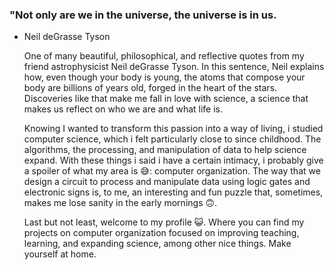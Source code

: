 ### "Not only are we in the universe, the universe is in us.
- Neil deGrasse Tyson

  One of many beautiful, philosophical, and reflective quotes from my friend astrophysicist Neil deGrasse Tyson. In this sentence, Neil explains how, even though your body is young,
the atoms that compose your body are billions of years old, forged in the heart of the stars. Discoveries like that make me fall in love with science, a science that makes us reflect
on who we are and what life is.

  Knowing I wanted to transform this passion into a way of living, i studied computer science, which i felt particularly close to since childhood. The algorithms, the processing,
and manipulation of data to help science expand. With these things i said i have a certain intimacy, i probably give a spoiler of what my area is 😅: computer organization. The way that
we design a circuit to process and manipulate data using logic gates and electronic signs is, to me, an interesting and fun puzzle that, sometimes, makes me lose sanity in the early mornings 🙃.

  Last but not least, welcome to my profile 😺. Where you can find my projects on computer organization focused on improving teaching, learning, and expanding science, among other nice things.
Make yourself at home.
